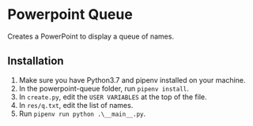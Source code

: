 # Powerpoint Queue
Creates a PowerPoint to display a queue of names.

## Installation
1. Make sure you have Python3.7 and pipenv installed on your machine.
2. In the powerpoint-queue folder, run `pipenv install`.
3. In `create.py`, edit the `USER VARIABLES` at the top of the file.
4. In `res/q.txt`, edit the list of names.
5. Run `pipenv run python .\__main__.py`.